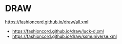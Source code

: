 # DRAW
https://fashioncord.github.io/draw/all.xml
- https://fashioncord.github.io/draw/luck-d.xml
- https://fashioncord.github.io/draw/ssmuniverse.xml
